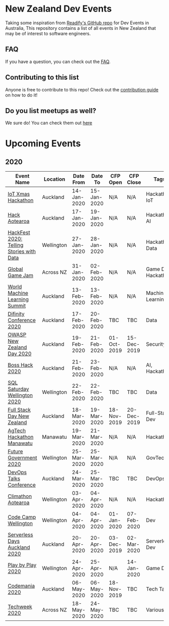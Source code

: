 # New Zealand Dev Events

Taking some inspiration from [Readify's GitHub repo](https://github.com/Readify/DevEvents) for Dev Events in Australia, This repository contains a list of all events in New Zealand that may be of interest to software engineers.

## FAQ

If you have a question, you can check out the [FAQ](https://github.com/willvelida/NZDevEvents/blob/master/FAQ.md).

## Contributing to this list

Anyone is free to contribute to this repo! Check out the [contribution guide](https://github.com/willvelida/NZDevEvents/blob/master/contributing.md) on how to do it!

## Do you list meetups as well?

We sure do! You can check them out [here](https://github.com/willvelida/NZDevEvents/blob/master/meetups.md)

# Upcoming Events

## 2020

| Event Name | Location | Date From | Date To | CFP Open | CFP Close | Tags |
| ---------- | -------- | --------- | ------- | -------- | --------- | ---- |
| [IoT Xmas Hackathon](https://www.eventbrite.co.nz/e/iot-xmas-hackathon-tickets-86885433671?aff=eand) | Auckland | 14-Jan-2020 | 15-Jan-2020 | N/A | N/A | Hackathon, IoT |
| [Hack Aotearoa](http://hackaotearoa.co.nz/?page_id=5) | Auckland | 17-Jan-2020 | 19-Jan-2020 | N/A | N/A | Hackathon, AI |
| [HackFest 2020: Telling Stories with Data](https://vuw.libcal.com/event/5223333) | Wellington | 27-Jan-2020 | 28-Jan-2020 | N/A | N/A | Hackathon, Data |
| [Global Game Jam](https://globalgamejam.org/) | Across NZ | 31-Jan-2020 | 02-Feb-2020 | N/A | N/A | Game Dev, Hackathon |
| [World Machine Learning Summit](https://www.eventbrite.com/e/world-machine-learning-summitauckland13-february-2020-tickets-83120324127?aff=ebdssbdestsearch) | Auckland | 13-Feb-2020 | 13-Feb-2020 | N/A | N/A | Machine Learning |
| [Difinity Conference 2020](https://difinity.co.nz/) | Auckland | 17-Feb-2020 | 20-Feb-2020 | TBC | TBC | Data |
| [OWASP New Zealand Day 2020](https://www.owasp.org/index.php/OWASP_New_Zealand_Day_2020) | Auckland | 19-Feb-2020 | 21-Feb-2020 | 01-Oct-2019 | 15-Dec-2019 | Security |
| [Boss Hack 2020](https://www.eventbrite.com.au/e/boss-hack-2020-tickets-88439678459?aff=Hackers) | Auckland | 21-Feb-2020 | 23-Feb-2020 | N/A | N/A | AI, Hackathon |
| [SQL Saturday Wellington 2020](https://www.sqlsaturday.com/922/EventHome.aspx) | Wellington | 22-Feb-2020 | 22-Feb-2020 | TBC| TBC | Data |
| [Full Stack Day New Zealand](https://2020.fullstackday.com/) | Auckland | 18-Mar-2020 | 19-Mar-2020 | 18-Nov-2019 | 20-Dec-2019 | Full-Stack Dev |
| [AgTech Hackathon Manawatu](https://www.agtechhackathon.co.nz/2020-info) | Manawatu | 19-Mar-2020 | 21-Mar-2020 | N/A | N/A | Hackathon |
| [Future Government 2020](https://nztech.org.nz/event/future-government-2020/) | Wellington | 25-Mar-2020 | 25-Mar-2020 | N/A | N/A | GovTech |
| [DevOps Talks Conference](https://devops.talksplus.com/nz/devops.html) | Auckland | 24-Mar-2020 | 25-Mar-2020 | TBC | TBC | DevOps |
| [Climathon Aotearoa](http://www.climathon.nz/_blog) | Wellington | 03-Apr-2020 | 04-Apr-2020 | N/A | N/A | Hackathon |
| [Code Camp Wellington](https://www.codecampwellington.nz/#sessions) | Wellington | 04-Apr-2020 | 04-Apr-2020 | 01-Jan-2020 | 07-Feb-2020 | Dev |
| [Serverless Days Auckland 2020](https://serverless.org.nz/) | Auckland | 20-Apr-2020 | 20-Apr-2020 | 03-Dec-2019 | 02-Mar-2020 | Serverless, Dev |
| [Play by Play 2020](https://playbyplay.co.nz/play-by-play-2020-speaker-submissions/) | Wellington | 24-Apr-2020 | 25-Apr-2020 | N/A | 14-Jan-2020 | Game Dev |
| [Codemania 2020](https://codemania.io/) | Auckland | 06-May-2020 | 06-May-2020 | 18-Nov-2019 | TBC | Tech Talks |
| [Techweek 2020](https://techweek.co.nz/) | Across NZ | 18-May-2020 | 24-May-2020 | TBC | TBC | Various | 